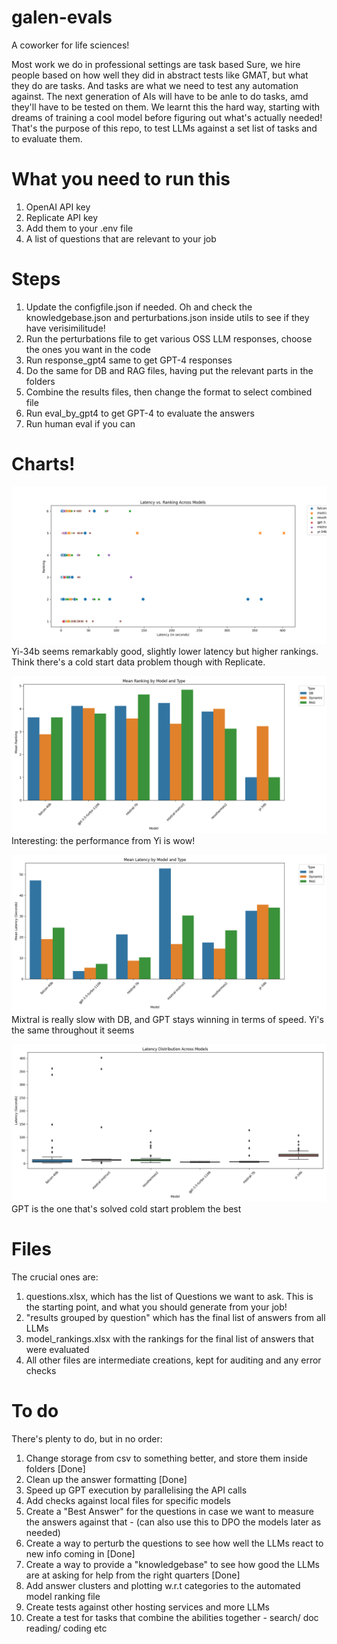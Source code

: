 # galen-evals
A coworker for life sciences!

Most work we do in professional settings are task based  Sure, we hire people based on how well they did in abstract tests like GMAT, but what they do are tasks. And tasks are what we need to test any automation against. The next generation of AIs will have to be anle to do tasks, amd they'll have to be tested on them. We learnt this the hard way, starting with dreams of training a cool model before figuring out what's actually needed! That's the purpose of this repo, to test LLMs against a set list of tasks and to evaluate them.

# What you need to run this
1. OpenAI API key
2. Replicate API key
3. Add them to your .env file
4. A list of questions that are relevant to your job

# Steps
1. Update the configfile.json if needed. Oh and check the knowledgebase.json and perturbations.json inside utils to see if they have verisimilitude!
2. Run the perturbations file to get various OSS LLM responses, choose the ones you want in the code
3. Run response_gpt4 same to get GPT-4 responses
4. Do the same for DB and RAG files, having put the relevant parts in the folders
5. Combine the results files, then change the format to select combined file
5. Run eval_by_gpt4 to get GPT-4 to evaluate the answers
6. Run human eval if you can

# Charts!
![Latency vs Ranking across models](charts/galen_latency_vs_ranking_across_models.png)
Yi-34b seems remarkably good, slightly lower latency but higher rankings. Think there's a cold start data problem though with Replicate.

![Mean Rankings by Model](charts/galen_mean_ranking_by_model_and_type.png)
Interesting: the performance from Yi is wow!

![Mean latency by model and type](charts/galen_mean_latency_by_model_and_type.png)
Mixtral is really slow with DB, and GPT stays winning in terms of speed. Yi's the same throughout it seems

![Latency](charts/galen_latency_distribution_across_models.png)
GPT is the one that's solved cold start problem the best

# Files
The crucial ones are:
1. questions.xlsx, which has the list of Questions we want to ask. This is the starting point, and what you should generate from your job!
2. "results grouped by question" which has the final list of answers from all LLMs
3. model_rankings.xlsx with the rankings for the final list of answers that were evaluated
4. All other files are intermediate creations, kept for auditing and any error checks

# To do
There's plenty to do, but in no order:
1. Change storage from csv to something better, and store them inside folders [Done]
2. Clean up the answer formatting [Done]
3. Speed up GPT execution by parallelising the API calls
4. Add checks against local files for specific models
5. Create a "Best Answer" for the questions in case we want to measure the answers against that - (can also use this to DPO the models later as needed)
6. Create a way to perturb the questions to see how well the LLMs react to new info coming in [Done]
7. Create a way to provide a "knowledgebase" to see how good the LLMs are at asking for help from the right quarters [Done]
8. Add answer clusters and plotting w.r.t categories to the automated model ranking file
9. Create tests against other hosting services and more LLMs
10. Create a test for tasks that combine the abilities together - search/ doc reading/ coding etc
